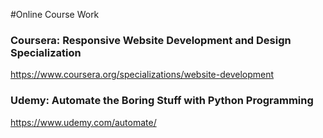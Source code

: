 #Online Course Work

### Coursera: Responsive Website Development and Design Specialization

https://www.coursera.org/specializations/website-development

### Udemy: Automate the Boring Stuff with Python Programming

https://www.udemy.com/automate/
